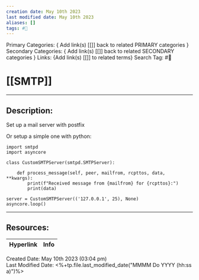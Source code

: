 ```yaml
---
creation date: May 10th 2023
last modified date: May 10th 2023
aliases: []
tags: #📕
---
```


Primary Categories: { Add link(s) [[]] back to related PRIMARY categories }
Secondary Categories:  { Add link(s) [[]] back to related SECONDARY categories }
Links: {Add link(s) [[]] to related terms}
Search Tag: #📕  

# [[SMTP]]  
___

## Description:  

Set up a mail server with postfix

Or setup a simple one with python:
```
import smtpd
import asyncore

class CustomSMTPServer(smtpd.SMTPServer):

	def process_message(self, peer, mailfrom, rcpttos, data, **kwargs):
		print(f"Received message from {mailfrom} for {rcpttos}:")
		print(data)

server = CustomSMTPServer(('127.0.0.1', 25), None)
asyncore.loop()
```


___

## Resources:

| Hyperlink | Info |
| --------- | ---- |


Created Date: May 10th 2023 (03:04 pm)  
Last Modified Date: <%+tp.file.last_modified_date("MMMM Do YYYY (hh:ss a)")%>
